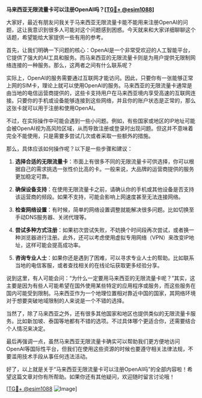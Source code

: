 **马来西亚无限流量卡可以注册OpenAI吗？[[TG💪+ @esim1088](https://t.me/s/esim1088)]**

大家好，最近有朋友问我关于马来西亚无限流量卡能不能用来注册OpenAI的问题，这让我意识到很多人可能对这个问题感到困惑。今天就来和大家详细聊聊这个话题，希望能给大家提供一些有用的参考。

首先，让我们明确一下问题的核心：OpenAI是一个非常受欢迎的人工智能平台，它提供了强大的AI工具和服务。而马来西亚的无限流量卡则是为用户提供无限制网络连接的一种服务。那么，这两者之间有什么联系呢？

实际上，OpenAI的服务需要通过互联网才能访问。因此，只要你有一张能够正常上网的SIM卡，理论上就可以使用OpenAI的服务。马来西亚的无限流量卡通常是由当地的电信运营商提供的，这些卡支持用户在马来西亚境内享受高速的互联网连接。只要你的手机或设备能够连接到这些网络，并且你的账户状态是正常的，那么这张卡就可以用于注册和使用OpenAI。

不过，在实际操作中可能会遇到一些小问题。例如，有些国家或地区的IP地址可能会被OpenAI视为高风险区域，从而导致注册或登录时出现问题。但这并不意味着完全不能使用，只是需要多尝试几次或者采取一些额外的措施。

那么，具体应该如何操作呢？以下是一些步骤和建议：

1. **选择合适的无限流量卡**：市面上有很多不同的无限流量卡可供选择，你可以根据自己的需求挑选一张性价比高的卡。一般来说，大品牌的运营商提供的服务更加稳定可靠。

2. **确保设备支持**：在使用无限流量卡之前，请确认你的手机或其他设备是否支持该运营商的频段。如果不支持，可能会影响上网速度甚至无法连接网络。

3. **检查网络设置**：有时候，简单的网络设置调整就能解决很多问题。比如切换至手动DNS服务器、关闭代理等。

4. **尝试多种方式注册**：如果初次尝试失败，不妨换个时间段再次尝试，或者换一种浏览器进行注册。此外，还可以考虑使用虚拟专用网络（VPN）来改变IP地址，这样可能会提高成功率。

5. **咨询专业人士**：如果你还是遇到了困难，可以寻求专业人士的帮助。比如联系当地的电信客服，或者查找相关的在线论坛获取更多经验分享。

说到这里，有人可能会问：“为什么一定要用马来西亚的无限流量卡呢？”其实，这主要是因为有些人可能希望在国外使用某些特定的应用程序或服务，而这些服务在国内可能受到限制。马来西亚作为一个地理位置相对靠近中国的国家，其网络环境对于想要突破地域限制的人来说是一个不错的选择。

当然了，除了马来西亚之外，还有很多其他国家和地区也提供类似的无限流量卡服务。比如新加坡、泰国等地都有不错的选项。不过具体哪个更适合你，还需要结合个人情况来决定。

最后再强调一点，虽然马来西亚无限流量卡确实可以帮助我们更方便地访问OpenAI等国际性平台，但我们在使用这些资源的时候也要遵守相关法律法规，不要滥用技术手段从事任何违法活动。

好了，以上就是关于“马来西亚无限流量卡可以注册OpenAI吗”的全部内容啦！希望这篇文章对你有所帮助。如果你还有其他疑问，欢迎随时留言讨论哦！

[[TG💪+ @esim1088](https://t.me/s/esim1088) ![Image](https://i.postimg.cc/4NQfJmqS/Snipaste-2025-05-13-00-14-12.png)]
